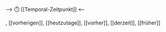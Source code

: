 --> ⏱️ [[Temporal-Zeitpunkt]] <--

, [[vorherigen]], [[heutzutage]], [[vorher]], [[derzeit]], [[früher]]